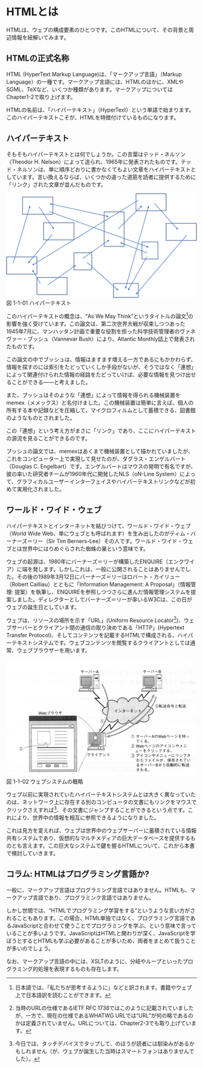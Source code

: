 <!-- たぶん、この節を書くのが一番難しいと思うので、最後に後回しにしておく -->
# HTMLとは

HTMLは、ウェブの構成要素のひとつです。このHTMLについて、その背景と周辺情報を紐解いてみます。

<!--
https://developer.mozilla.org/ja/docs/Web/HTML
-->

## HTMLの正式名称

HTML (HyperText Markup Language)は、「マークアップ言語」（Markup Language）の一種です。マークアップ言語には、HTMLのほかに、XMLやSGML、TeXなど、いくつか種類があります。マークアップについてはChapter1-2で取り上げます。

<!--HTMLはプログラミング言語か? はコラムとして末尾に移動-->

HTMLの名前は、「ハイパーテキスト」（HyperText）という単語で始まります。このハイパーテキストこそが、HTMLを特徴付けているものになります。

## ハイパーテキスト

そもそもハイパーテキストとは何でしょうか。この言葉はテッド・ネルソン（Theodor H. Nelson）によって造られ、1965年に発表されたものです。テッド・ネルソンは、単に順序どおりに書かなくてもよい文章をハイパーテキストとしています。言い換えるならば、いくつかの違った道筋を読者に提供するために「リンク」された文章が並んだものです。

![一般のハイパーテキスト](../img/1-1-01.png)
図 1-1-01 ハイパーテキスト

このハイパーテキストの概念は、“As We May Think”というタイトルの論文[^1]の影響を強く受けています。この論文は、第二次世界大戦が収束しつつあった1945年7月に、マンハッタン計画で重要な役割を担った科学技術管理者のヴァネヴァー・ブッシュ（Vannevar Bush）により、Atlantic Monthly誌上で発表されたものです。

この論文の中でブッシュは、情報はますます増える一方であるにもかかわらず、情報を探すのには索引をたどっていくしか手段がないが、そうではなく「連想」によって関連付けられた情報の経路をたどっていけば、必要な情報を見つけ出せることができる――と考えました。

また、ブッシュはそのような「連想」によって情報を得られる機械装置をmemex（メメックス）と名付けました。この機械装置は簡単に言えば、個人の所有する本や記録などを圧縮して、マイクロフィルムとして蓄積できる、図書館のようなものとされました。

この「連想」という考え方がまさに「リンク」であり、ここにハイパーテキストの源流を見ることができるのです。

ブッシュの論文では、memexはあくまで機械装置として描かれていましたが、これをコンピューター上で実現して見せたのが、ダグラス・エンゲルバート（Douglas C. Engelbart）です。エンゲルバートはマウスの発明で有名ですが、彼の率いた研究者チームが1960年代に開発したNLS（oN-Line System）によって、グラフィカルユーザーインターフェイスやハイパーテキストリンクなどが初めて実用化されました。

[^1]: 日本語では、「私たちが思考するように」などと訳されます。書籍やウェブ上で日本語訳を読むことができます。

## ワールド・ワイド・ウェブ

ハイパーテキストとインターネットを結びつけて、ワールド・ワイド・ウェブ（World Wide Web、単にウェブとも呼ばれます）を生み出したのがティム・バーナーズ＝リー（Sir Tim Berners-Lee）その人です。ワールド・ワイド・ウェブとは世界中にはりめぐらされた蜘蛛の巣という意味です。

ウェブの起源は、1980年にバーナーズ＝リーが構築したENQUIRE（エンクワイア）に端を発します。しかしこれは、一般に公開されることはありませんでした。その後の1989年3月12日にバーナーズ＝リーはロバート・カイリュー（Robert Cailliau）とともに「Information Management: A Proposal」（情報管理: 提案）を執筆し、ENQUIREを参照しつつさらに進んだ情報管理システムを提案しました。ディレクターとしてバーナーズ＝リーが率いるW3Cは、この日がウェブの誕生日としています。

ウェブは、リソースの場所を示す「URL」(Uniform Resource Locator[^2])、ウェブサーバーとクライアント間の通信の取り決めである「HTTP」(Hypertext Transfer Protocol)、そしてコンテンツを記載するHTMLで構成される、ハイパーテキストシステムです。ウェブコンテンツを閲覧するクライアントとしては通常、ウェブブラウザーを用います。

<!--マスタリングTCP/IP入門編第4版 P.265より借り物-->
![ウェブシステム](../img/1-1-02.png)
図 1-1-02 ウェブシステムの概略

ウェブ以前に実現されていたハイパーテキストシステムとは大きく異なっていたのは、ネットワーク上に存在する別のコンピュータの文書にもリンクをマウスでクリックさえすれば[^3]、その文書にジャンプすることができるという点です。これにより、世界中の情報を相互に参照できるようになりました。

これは見方を変えれば、ウェブは世界中のウェブサーバーに蓄積されている情報共有システムであり、仮想的なマルチメディアの巨大データベースを提供するものとも言えます。この巨大なシステムで鍵を握るHTMLについて、これから本書で検討していきます。

[^2]: 当時のURLの仕様であるIETF RFC 1738ではこのように記載されていましたが、一方で、現在の仕様であるWHATWG URLでは“URL”が何の略であるのかは定義されていません。URLについては、Chapter2-3でも取り上げています。

[^3]: 今日では、タッチデバイスでタップして、のほうが読者には馴染みがあるかもしれません（が、ウェブが誕生した当時はスマートフォンはありませんでした）。

## コラム: HTMLはプログラミング言語か?

一般に、マークアップ言語はプログラミング言語ではありません。HTMLも、マークアップ言語であり、プログラミンク言語ではありません。

しかし世間では、“HTMLでプログラミング学習をする”というような言い方がされることもあります。この場合、HTML単独ではなく、プログラミング言語であるJavaScriptと合わせて使うことでプログラミングを学ぶ、という意味で言っていることが多いようです。JavaScriptはHTMLと関わりが深く、JavaScriptを学ぼうとするとHTMLも学ぶ必要があることが多いため、両者をまとめて扱うことが多いのでしょう。

なお、マークアップ言語の中には、XSLTのように、分岐やループといったプログラミング的処理を表現するものも存在します。
